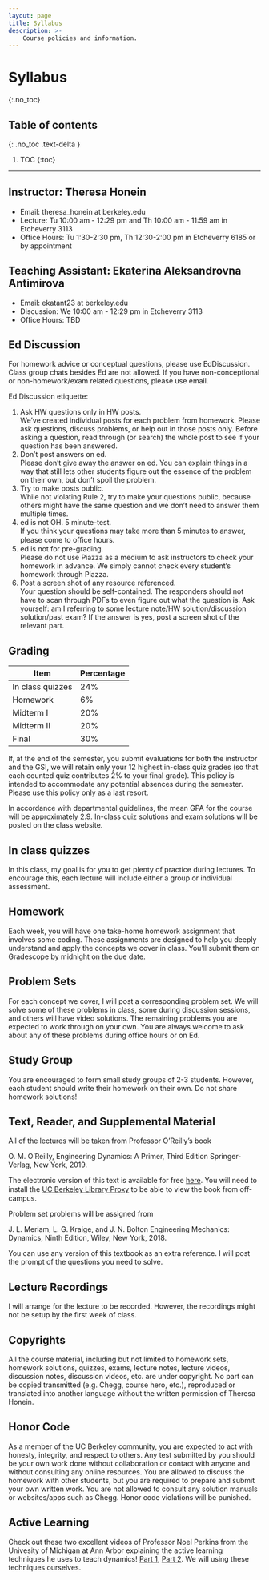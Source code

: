 ```yaml
---
layout: page
title: Syllabus
description: >-
    Course policies and information.
---
```


# Syllabus
{:.no_toc}

## Table of contents
{: .no_toc .text-delta }

1. TOC
{:toc}

---

## Instructor: Theresa Honein
- Email: theresa_honein at berkeley.edu
- Lecture: Tu 10:00 am - 12:29 pm and Th 10:00 am - 11:59 am in Etcheverry 3113
- Office Hours: Tu 1:30-2:30 pm, Th 12:30-2:00 pm in Etcheverry 6185 or by appointment

## Teaching Assistant: Ekaterina Aleksandrovna Antimirova
- Email: ekatant23 at berkeley.edu
- Discussion: We 10:00 am - 12:29 pm in Etcheverry 3113
- Office Hours: TBD

## Ed Discussion
For homework advice or conceptual questions, please use EdDiscussion. Class group chats besides Ed are not allowed. If you have non-conceptional or non-homework/exam related questions, please use email.

Ed Discussion etiquette:
1. Ask HW questions only in HW posts.\
We’ve created individual posts for each problem from homework. Please ask questions, discuss problems, or help out in those
posts only. Before asking a question, read through (or search) the whole post to see if your question has been answered.
2. Don’t post answers on ed.\
Please don’t give away the answer on ed. You can explain things in a way that still lets other students figure out the
essence of the problem on their own, but don’t spoil the problem.
3. Try to make posts public.\
While not violating Rule 2, try to make your questions public, because others might have the same question and we don’t
need to answer them multiple times.
4. ed is not OH. 5 minute-test.\
If you think your questions may take more than 5 minutes to answer, please come to oﬃce hours.
5. ed is not for pre-grading.\
Please do not use Piazza as a medium to ask instructors to check your homework in advance. We simply cannot check every
student’s homework through Piazza.
6. Post a screen shot of any resource referenced.\
Your question should be self-contained. The responders should not have to scan through PDFs to even figure out what the
question is. Ask yourself: am I referring to some lecture note/HW solution/discussion solution/past exam?
If the answer is yes, post a screen shot of the relevant part.

## Grading

| Item | Percentage |
| ---- | ---------- |
| In class quizzes | 24% |
| Homework | 6% |
| Midterm I | 20% |
| Midterm II | 20% |
| Final | 30% |

If, at the end of the semester, you submit evaluations for both the instructor and the GSI, we will retain only your 12 highest in-class quiz grades (so that each counted quiz contributes 2% to your final grade). This policy is intended to accommodate any potential absences during the semester. Please use this policy only as a last resort.

In accordance with departmental guidelines, the mean GPA for the course will be approximately 2.9. In-class quiz solutions and exam solutions will be posted on the class website.

## In class quizzes
In this class, my goal is for you to get plenty of practice during lectures. To encourage this, each lecture will include either a group or individual assessment.

## Homework
Each week, you will have one take-home homework assignment that involves some coding. These assignments are designed to help you deeply understand and apply the concepts we cover in class. You’ll submit them on Gradescope by midnight on the due date.

## Problem Sets
For each concept we cover, I will post a corresponding problem set. We will solve some of these problems in class, some during discussion sessions, and others will have video solutions. The remaining problems you are expected to work through on your own. You are always welcome to ask about any of these problems during office hours or on Ed.

## Study Group
You are encouraged to form small study groups of 2-3 students. However, each student should write their homework on their own.
Do not share homework solutions!

## Text, Reader, and Supplemental Material
All of the lectures will be taken from Professor O’Reilly’s book

O. M. O’Reilly, Engineering Dynamics: A Primer, Third Edition
Springer-Verlag, New York, 2019.

The electronic version of this text is available for free [here](https://doi.org/10.1007/978-3-030-11745-0). You will need to install the [UC Berkeley Library Proxy](https://www.lib.berkeley.edu/help/proxy-server) to be able to
view the book from oﬀ-campus.

Problem set problems will be assigned from

J. L. Meriam, L. G. Kraige, and J. N. Bolton Engineering Mechanics: Dynamics, Ninth Edition, Wiley, New York, 2018.

You can use any version of this textbook as an extra reference. I will post the prompt of the questions you need to solve.

## Lecture Recordings
I will arrange for the lecture to be recorded. However, the recordings might not be setup by the first week of class.

## Copyrights
All the course material, including but not limited to homework sets, homework solutions, quizzes, exams, lecture notes, lecture
videos, discussion notes, discussion videos, etc. are under copyright. No part can be copied transmitted (e.g. Chegg, course hero,
etc.), reproduced or translated into another language without the written permission of Theresa Honein.

## Honor Code
As a member of the UC Berkeley community, you are expected to act with honesty, integrity, and respect to others. Any test
submitted by you should be your own work done without collaboration or contact with anyone and without consulting any online
resources. You are allowed to discuss the homework with other students, but you are required to prepare and submit your own
written work. You are not allowed to consult any solution manuals or websites/apps such as Chegg. Honor code violations will be
punished.

## Active Learning
Check out these two excellent videos of Professor Noel Perkins from the Univesity of Michigan at Ann Arbor explaining the active learning techniques he uses to teach dynamics! [Part 1](https://www.youtube.com/watch?v=wHEys-JHeb8), [Part 2](https://www.youtube.com/watch?v=96j69u4v-wE). We will using these techniques ourselves.